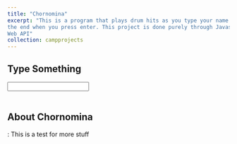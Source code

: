 ```yaml
---
title: "Chornomina"
excerpt: "This is a program that plays drum hits as you type your name with a surprise at
the end when you press enter. This project is done purely through Javascript's
Web API"
collection: campprojects
---
```

## Type Something

<input type="text" id="textbox" name="textbox"><br><br>


## About Chornomina
: This is a test for more stuff
